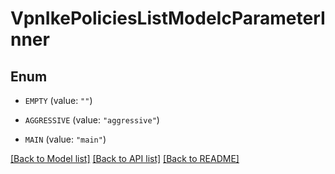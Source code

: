 # VpnIkePoliciesListModeIcParameterInner

## Enum


* `EMPTY` (value: `""`)

* `AGGRESSIVE` (value: `"aggressive"`)

* `MAIN` (value: `"main"`)


[[Back to Model list]](../README.md#documentation-for-models) [[Back to API list]](../README.md#documentation-for-api-endpoints) [[Back to README]](../README.md)


